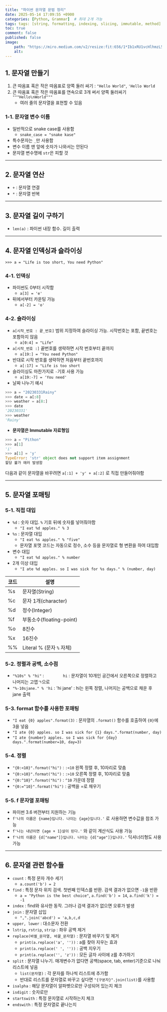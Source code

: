 ```yaml
---
title: "파이썬 문자열 문법 정리"
date: 2025-05-14 17:09:55 +0900
categories: [Python, Grammar]  # 최대 2개 가능
tags: tags: [string, formatting, indexing, slicing, immutable, method]
toc: true
comment: false
published: false
image:
    path: "https://miro.medium.com/v2/resize:fit:656/1*Ib1xRU1vcHlhmzL5LdIrrg.jpeg"
    alt: 
---
```


## 1. 문자열 만들기
1. 큰 따옴표 혹은 작은 따옴표로 양쪽 둘러 싸기 : `"Hello World"`, `'Hello World`
2. 큰 따옴표 혹은 작은 따옴표를 연속으로 3개 써서 양쪽 둘러싸기 `"""Hello\nWorld"""`
	- 여러 줄의 문자열을 표현할 수 있음
### 1-1. 문자열 변수 이름
- 일반적으로 snake case를 사용함
	- `snake_case = "snake kase"`
- 특수문자는 `_`만 사용함
- 변수 이름 맨 앞에 숫자가 나와서는 안된다
- 문자열 변수명에 `str`은 피할 것

---

## 2. 문자열 연산

- `+` : 문자열 연결
- `*` : 문자열 반복

---

## 3. 문자열 길이 구하기

- `len(a)` : 파이썬 내장 함수. 길이 출력

---

## 4. 문자열 인덱싱과 슬라이싱

`>>> a = "Life is too short, You need Python"`

### 4-1. 인덱싱

- 파이썬도 0부터 시작함 
	- `a[3] = 'e'`
- 뒤에서부터 카운팅 가능 
	- `a[-2] = 'o'`

### 4-2. 슬라이싱

- `a[시작_번호 : 끝_번호]` 범위 지정하여 슬라이싱 가능. 시작번호는 포함, 끝번호는 포함하지 않음
	- `a[0:4] = "Life"` 
- `a[시작_번호 :]` 끝번호를 생략하면 시작 번호부터 끝까지 
	- `a[19:] = "You need Python"`
- 반대로 시작 번호를 생략하면 처음부터 끝번호까지
	- `a[:17] = "Life is too short`
- 슬라이싱도 마찬가지로 `-`기호 사용 가능
	- `a[19:-7] = 'You need'` 
- 날짜 나누기 예시

```python
>>> a = "20230331Rainy"
>>> date = a[:8]
>>> weather = a[8:]
>>> date
'20230331'
>>> weather
'Rainy'
```

- **문자열은 Immutable 자료형임**

```python
>>> a = "Pithon"
>>> a[1]
'i'
>>> a[1] = 'y'
TypeError: 'str' object does not support item assignment
할당 불가 에러 발생함
```

다음과 같이 문자열을 바꾸려면 `a[:1] + 'y' + a[:2]` 로 직접 만들어줘야함

---

## 5. 문자열 포매팅

### 5-1. 직접 대입

- `%d` : 숫자 대입. `%` 기호 뒤에 숫자를 넣어줘야함
	- `"I eat %d apples." % 3`
- `%s` : 문자열 대입
	- `"I eat %s apples." % "five"`
	- 문자열 포맷 코드는 자동으로 정수, 소수 등을 문자열로 형 변환을 하여 대입함
- 변수 대입
	-  `"I eat %d apples." % number`
- 2개 이상 대입
	- `"I ate %d apples. so I was sick for %s days." % (number, day)`

|코드|설명|
|---|---|
|%s|문자열(String)|
|%c|문자 1개(character)|
|%d|정수(Integer)|
|%f|부동소수(floating-point)|
|%o|8진수|
|%x|16진수|
|%%|Literal % (문자 `%` 자체)|

### 5-2. 정렬과 공백, 소수점

- `"%10s" % "hi"` : `        hi` : 문자열이 10개인 공간에서 오른쪽으로 정렬하고 나머지는 고앱ㄱ으로
- `"%-10sjane." % 'hi` : 'hi        jane' : hi는 왼쪽 정렬, 나머지는 공백으로 채운 후 jane 출력

### 5-3. format 함수를 사용한 포매팅

- `"I eat {0} apples".format(3)` : 문자열의 `.format()` 함수를 호출하여 `{0}`에 3을 넣음
- `"I ate {0} apples. so I was sick for {1} days.".format(number, day)` 
- `"I ate {number} apples. so I was sick for {day} days.".format(number=10, day=3)`

### 5-4. 정렬

- `"{0:<10}".format("hi")` : `:<10` 왼쪽 정렬 후, 10자리로 맞춤
- `"{0:>10}".format("hi")` : `:>10` 오른쪽 정렬 후, 10자리로 맞춤
- `"{0:^10}".format("hi")` : `^10` 가운데 정렬
- `"{0:=^10}".format("hi")` : 공백을 =로 채우기

### 5-5. f 문자열 포매팅

- 파이썬 3.6 버전부터 지원하는 기능
- `f'나의 이름은 {name}입니다. 나이는 {age}입니다.'` 로 사용하면 변수값을 참조 가능
- `f'나는 내년이면 {age + 1}살이 된다.'` 와 같이 계산식도 사용 가능
- `f'나의 이름은 {d["name"]}입니다. 나이는 {d["age"]}입니다.'` 딕셔너리형도 사용 가능

---

## 6. 문자열 관련 함수들

- `count` : 특정 문자 개수 세기
	- `a.count('b') = 2`
- `find` : 특정 문자 위치 검색. 첫번째 인덱스를 반환. 검색 결과가 없으면 `-1`을 반환
	- `a = "Python is the best choice"`, `a.find('b') = 14`, `a.find('k') = -1`
- `index` : find와 유사한 동작. 그러나 검색 결과가 없으면 오류가 발생
- `join` : 문자열 삽입
	- `",".join('abcd') = 'a,b,c,d`
- `upper, lower` : 대소문자 전환
- `lstrip`, `rstrip`, `strip` : 좌우 공백 제거
- `replace(바뀔_문자열, 바꿀_문자열)` : 문자열 바꾸기 및 제거
	- `print(a.replace('a', ''))` : a를 찾아 지우는 효과
	- `print(a.replace(' ', ''))` : 공백 지우기
	- `print(a.replace('', 'z'))` : 모든 글자 사이에 z를 추가하기
- `split` : 문자열 나누기. 매개변수가 없다면 공백(space, tab, enter)기준으로 나눠 리스트에 넣음
	- `list(문자열)` : 각 문자를 하나씩 리스트에 추가함
	- 반대로 리스트를 문자열로 바꾸고 싶다면 `"{구분자}".join(list)`를 사용함
- `isalpha` : 해당 문자열이 알파벳으로만 구성되어 있는지 체크
- `isdigit` : 숫자로만
- `startswith` : 특정 문자열로 시작하는지 체크
- `endswith` : 특정 문자열로 끝나는지



